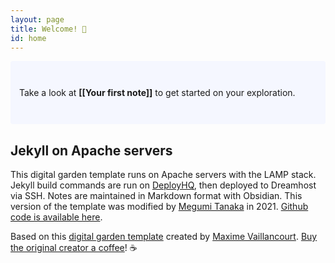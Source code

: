 ```yaml
---
layout: page
title: Welcome! 🌱
id: home
---
```


<p style="padding: 3em 1em; background: #f5f7ff; border-radius: 4px;">
  Take a look at <span style="font-weight: bold">[[Your first note]]</span> to get started on your exploration.
</p>

## Jekyll on Apache servers
This digital garden template runs on Apache servers with the LAMP stack. Jekyll build commands are run on [DeployHQ](https://www.deployhq.com/), then deployed to Dreamhost via SSH. Notes are maintained in Markdown format with Obsidian. This version of the template was modified by [Megumi Tanaka](https://megumi.co) in 2021. [Github code is available here](https://github.com/meewgumi/apache-digital-garden).

Based on this [digital garden template](https://github.com/maximevaillancourt/digital-garden-jekyll-template) created by [Maxime Vaillancourt](https://github.com/maximevaillancourt).  [Buy the original creator a coffee](https://ko-fi.com/maximevaillancourt)! ☕️
